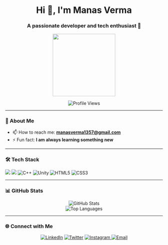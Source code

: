 <h1 align="center">Hi 👋, I'm Manas Verma</h1>
<h3 align="center">A passionate developer and tech enthusiast 🚀</h3>

<div align = "center">
  <img height="200" src="https://media1.giphy.com/media/v1.Y2lkPTc5MGI3NjExMW0zZTUyc3NiamJpNjVmbmoyeThxbmhmejAxencxOXhvdmVtNTY2aiZlcD12MV9pbnRlcm5hbF9naWZfYnlfaWQmY3Q9Zw/ln20wyFXfZC6c/giphy.gif"  />
</div>

<p align="center">
  <img src="https://komarev.com/ghpvc/?username=0ManasVerma0&label=Profile%20views&color=0e75b6&style=flat" alt="Profile Views" />
</p>


---

### 🌟 About Me
- 📫 How to reach me: **manasverma1357@gmail.com**
- ⚡ Fun fact: **I am always learning something new**

---

### 🛠️ Tech Stack
<p>
  <img src="https://img.shields.io/badge/Code-JavaScript-informational?style=flat&logo=javascript&logoColor=white&color=F7DF1E" />
  <img src="https://img.shields.io/badge/Code-Python-informational?style=flat&logo=python&logoColor=white&color=3776AB" />
  <img src="https://img.shields.io/badge/Code-C++-informational?style=flat&logo=c%2B%2B&logoColor=white&color=00599C" alt="C++" />
  <img src="https://img.shields.io/badge/Engine-Unity-informational?style=flat&logo=unity&logoColor=white&color=000000" alt="Unity" />
  <img src="https://img.shields.io/badge/Code-HTML5-informational?style=flat&logo=html5&logoColor=white&color=E34F26" alt="HTML5" />
  <img src="https://img.shields.io/badge/Code-CSS3-informational?style=flat&logo=css3&logoColor=white&color=1572B6" alt="CSS3" />
</p>

---

### 📊 GitHub Stats
<p align="center">
  <img src="https://github-readme-stats.vercel.app/api?username=0ManasVerma0&show_icons=true&theme=radical" alt="GitHub Stats" />
  <br />
  <img src="https://github-readme-stats.vercel.app/api/top-langs/?username=0ManasVerma0&layout=compact&theme=radical" alt="Top Languages" />
</p>





---

### 🌐 Connect with Me
<p align="center">
  <a href="https://linkedin.com/in/manas-verma-9a9b38327" target="_blank"><img src="https://img.shields.io/badge/LinkedIn-blue?style=for-the-badge&logo=linkedin&logoColor=white" alt="LinkedIn" /></a>
  <a href="https://twitter.com/manasvermatxt" target="_blank"><img src="https://img.shields.io/badge/Twitter-blue?style=for-the-badge&logo=twitter&logoColor=white" alt="Twitter" /></a>
  <a href="https://instagram.com/manasverma.jpg" target="_blank">
    <img src="https://img.shields.io/badge/Instagram-E4405F?style=for-the-badge&logo=instagram&logoColor=white" alt="Instagram" />
  </a>
  <a href="mailto:manasverma1357@gmail.com"><img src="https://img.shields.io/badge/Email-red?style=for-the-badge&logo=gmail&logoColor=white" alt="Email" /></a>
</p>


